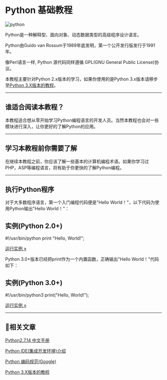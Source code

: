 Python 基础教程
===========

![python](http://www.runoob.com/wp-content/uploads/2013/11/python.jpg)

Python是一种解释型、面向对象、动态数据类型的高级程序设计语言。

Python由Guido van Rossum于1989年底发明，第一个公开发行版发行于1991年。

像Perl语言一样, Python 源代码同样遵循 GPL(GNU General Public License)协议。

本教程主要针对Python 2.x版本的学习，如果你使用的是Python 3.x版本请移步至[Python 3.X版本的教程](../python3/python3-tutorial.html)。

  

* * *

谁适合阅读本教程？
---------

本教程适合想从零开始学习Python编程语言的开发人员。当然本教程也会对一些模块进行深入，让你更好的了解Python的应用。

  

* * *

学习本教程前你需要了解
-----------

在继续本教程之前，你应该了解一些基本的计算机编程术语。如果你学习过PHP，ASP等编程语言，将有助于你更快的了解Python编程。

  

* * *

执行Python程序
----------

对于大多数程序语言，第一个入门编程代码便是"Hello World！"，以下代码为使用Python输出"Hello World！"：

实例(Python 2.0+)
---------------

#!/usr/bin/python  print  "Hello, World!";

  
[运行实例 »](http://www.runoob.com/try/runcode.php?filename=HelloWorld&type=python)

Python 3.0+版本已经把print作为一个内置函数，正确输出"Hello World！"代码如下：

实例(Python 3.0+)
---------------

#!/usr/bin/python3  print("Hello, World!");

  
[运行实例 »](http://www.runoob.com/try/runcode.php?filename=HelloWorld&type=python3)

* * *

相关文章
-----

[Python2.7.14 中文手册](../manual/pythontutorial/docs/html/index.html)

[Python IDE(集成开发环境)介绍](python-ide.html)

[Python 编码规范(Google)](../w3cnote/google-python-styleguide.html)

[Python 3.X版本的教程](../python3/python3-tutorial.html)
